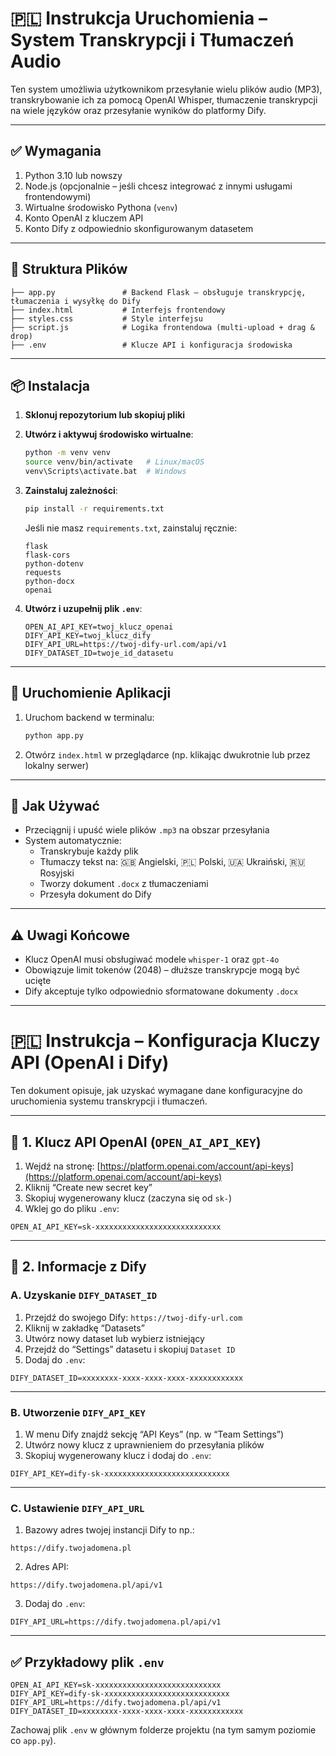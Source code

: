 # 🇵🇱 Instrukcja Uruchomienia – System Transkrypcji i Tłumaczeń Audio

Ten system umożliwia użytkownikom przesyłanie wielu plików audio (MP3), transkrybowanie ich za pomocą OpenAI Whisper, tłumaczenie transkrypcji na wiele języków oraz przesyłanie wyników do platformy Dify.

---

## ✅ Wymagania

1. Python 3.10 lub nowszy  
2. Node.js (opcjonalnie – jeśli chcesz integrować z innymi usługami frontendowymi)  
3. Wirtualne środowisko Pythona (`venv`)  
4. Konto OpenAI z kluczem API  
5. Konto Dify z odpowiednio skonfigurowanym datasetem  

---

## 📁 Struktura Plików

```
├── app.py               # Backend Flask – obsługuje transkrypcję, tłumaczenia i wysyłkę do Dify
├── index.html           # Interfejs frontendowy
├── styles.css           # Style interfejsu
├── script.js            # Logika frontendowa (multi-upload + drag & drop)
├── .env                 # Klucze API i konfiguracja środowiska
```

---

## 📦 Instalacja

1. **Sklonuj repozytorium lub skopiuj pliki**
2. **Utwórz i aktywuj środowisko wirtualne**:
   ```bash
   python -m venv venv
   source venv/bin/activate   # Linux/macOS
   venv\Scripts\activate.bat  # Windows
   ```

3. **Zainstaluj zależności**:
   ```bash
   pip install -r requirements.txt
   ```

   Jeśli nie masz `requirements.txt`, zainstaluj ręcznie:
   ```
   flask
   flask-cors
   python-dotenv
   requests
   python-docx
   openai
   ```

4. **Utwórz i uzupełnij plik `.env`**:
   ```
   OPEN_AI_API_KEY=twoj_klucz_openai
   DIFY_API_KEY=twoj_klucz_dify
   DIFY_API_URL=https://twoj-dify-url.com/api/v1
   DIFY_DATASET_ID=twoje_id_datasetu
   ```

---

## 🚀 Uruchomienie Aplikacji

1. Uruchom backend w terminalu:
   ```bash
   python app.py
   ```

2. Otwórz `index.html` w przeglądarce (np. klikając dwukrotnie lub przez lokalny serwer)

---

## 🧪 Jak Używać

- Przeciągnij i upuść wiele plików `.mp3` na obszar przesyłania
- System automatycznie:
  - Transkrybuje każdy plik
  - Tłumaczy tekst na: 🇬🇧 Angielski, 🇵🇱 Polski, 🇺🇦 Ukraiński, 🇷🇺 Rosyjski
  - Tworzy dokument `.docx` z tłumaczeniami
  - Przesyła dokument do Dify

---

## ⚠️ Uwagi Końcowe

- Klucz OpenAI musi obsługiwać modele `whisper-1` oraz `gpt-4o`
- Obowiązuje limit tokenów (2048) – dłuższe transkrypcje mogą być ucięte
- Dify akceptuje tylko odpowiednio sformatowane dokumenty `.docx`

---
# 🇵🇱 Instrukcja – Konfiguracja Kluczy API (OpenAI i Dify)

Ten dokument opisuje, jak uzyskać wymagane dane konfiguracyjne do uruchomienia systemu transkrypcji i tłumaczeń.

---

## 🔑 1. Klucz API OpenAI (`OPEN_AI_API_KEY`)

1. Wejdź na stronę: [https://platform.openai.com/account/api-keys](https://platform.openai.com/account/api-keys)
2. Kliknij “Create new secret key”
3. Skopiuj wygenerowany klucz (zaczyna się od `sk-`)
4. Wklej go do pliku `.env`:

```
OPEN_AI_API_KEY=sk-xxxxxxxxxxxxxxxxxxxxxxxxxxxx
```

---

## 📄 2. Informacje z Dify

### A. Uzyskanie `DIFY_DATASET_ID`

1. Przejdź do swojego Dify: `https://twoj-dify-url.com`
2. Kliknij w zakładkę “Datasets”
3. Utwórz nowy dataset lub wybierz istniejący
4. Przejdź do “Settings” datasetu i skopiuj `Dataset ID`
5. Dodaj do `.env`:

```
DIFY_DATASET_ID=xxxxxxxx-xxxx-xxxx-xxxx-xxxxxxxxxxxx
```

---

### B. Utworzenie `DIFY_API_KEY`

1. W menu Dify znajdź sekcję “API Keys” (np. w “Team Settings”)
2. Utwórz nowy klucz z uprawnieniem do przesyłania plików
3. Skopiuj wygenerowany klucz i dodaj do `.env`:

```
DIFY_API_KEY=dify-sk-xxxxxxxxxxxxxxxxxxxxxxxxxxxx
```

---

### C. Ustawienie `DIFY_API_URL`

1. Bazowy adres twojej instancji Dify to np.:

```
https://dify.twojadomena.pl
```

2. Adres API:

```
https://dify.twojadomena.pl/api/v1
```

3. Dodaj do `.env`:

```
DIFY_API_URL=https://dify.twojadomena.pl/api/v1
```

---

## ✅ Przykładowy plik `.env`

```
OPEN_AI_API_KEY=sk-xxxxxxxxxxxxxxxxxxxxxxxxxxxx
DIFY_API_KEY=dify-sk-xxxxxxxxxxxxxxxxxxxxxxxxxxxx
DIFY_API_URL=https://dify.twojadomena.pl/api/v1
DIFY_DATASET_ID=xxxxxxxx-xxxx-xxxx-xxxx-xxxxxxxxxxxx
```

Zachowaj plik `.env` w głównym folderze projektu (na tym samym poziomie co `app.py`).
